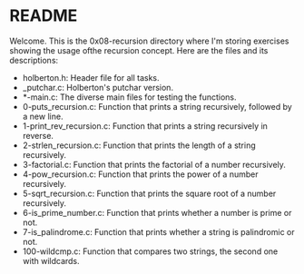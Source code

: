 # README

Welcome. This is the 0x08-recursion directory where I'm storing exercises showing the usage ofthe recursion concept. Here are the files and its descriptions:

 - holberton.h: Header file for all tasks.
 - _putchar.c: Holberton's putchar version.
 - *-main.c: The diverse main files for testing the functions.
 - 0-puts_recursion.c: Function that prints a string recursively, followed by a new line.
 - 1-print_rev_recursion.c: Function that prints a string recursively in reverse.
 - 2-strlen_recursion.c: Function that prints the length of a string recursively.
 - 3-factorial.c: Function that prints the factorial of a number recursively.
 - 4-pow_recursion.c: Function that prints the power of a number recursively.
 - 5-sqrt_recursion.c: Function that prints the square root of a number recursively.
 - 6-is_prime_number.c: Function that prints whether a number is prime or not. 
 - 7-is_palindrome.c: Function that prints whether a string is palindromic or not.
 - 100-wildcmp.c: Function that compares two strings, the second one with wildcards.